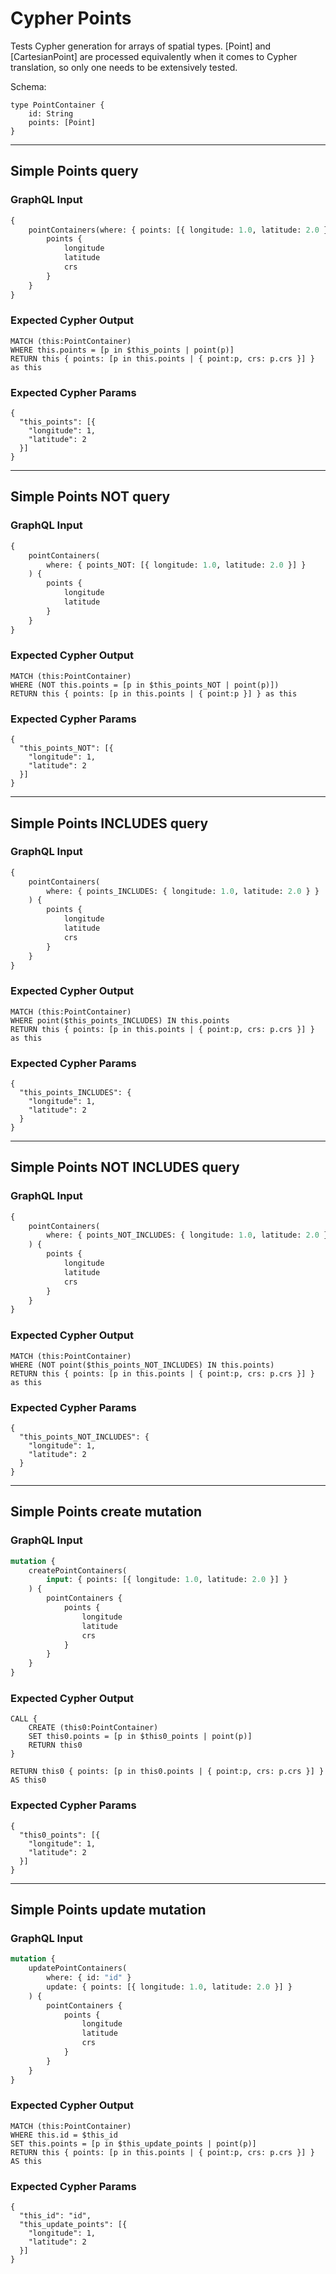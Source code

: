 # Cypher Points

Tests Cypher generation for arrays of spatial types. [Point] and [CartesianPoint] are processed equivalently when it comes to Cypher translation, so only one needs to be extensively tested.

Schema:

```schema
type PointContainer {
    id: String
    points: [Point]
}
```

---

## Simple Points query

### GraphQL Input

```graphql
{
    pointContainers(where: { points: [{ longitude: 1.0, latitude: 2.0 }] }) {
        points {
            longitude
            latitude
            crs
        }
    }
}
```

### Expected Cypher Output

```cypher
MATCH (this:PointContainer)
WHERE this.points = [p in $this_points | point(p)]
RETURN this { points: [p in this.points | { point:p, crs: p.crs }] } as this
```

### Expected Cypher Params

```cypher-params
{
  "this_points": [{
    "longitude": 1,
    "latitude": 2
  }]
}
```

---

## Simple Points NOT query

### GraphQL Input

```graphql
{
    pointContainers(
        where: { points_NOT: [{ longitude: 1.0, latitude: 2.0 }] }
    ) {
        points {
            longitude
            latitude
        }
    }
}
```

### Expected Cypher Output

```cypher
MATCH (this:PointContainer)
WHERE (NOT this.points = [p in $this_points_NOT | point(p)])
RETURN this { points: [p in this.points | { point:p }] } as this
```

### Expected Cypher Params

```cypher-params
{
  "this_points_NOT": [{
    "longitude": 1,
    "latitude": 2
  }]
}
```

---

## Simple Points INCLUDES query

### GraphQL Input

```graphql
{
    pointContainers(
        where: { points_INCLUDES: { longitude: 1.0, latitude: 2.0 } }
    ) {
        points {
            longitude
            latitude
            crs
        }
    }
}
```

### Expected Cypher Output

```cypher
MATCH (this:PointContainer)
WHERE point($this_points_INCLUDES) IN this.points
RETURN this { points: [p in this.points | { point:p, crs: p.crs }] } as this
```

### Expected Cypher Params

```cypher-params
{
  "this_points_INCLUDES": {
    "longitude": 1,
    "latitude": 2
  }
}
```

---

## Simple Points NOT INCLUDES query

### GraphQL Input

```graphql
{
    pointContainers(
        where: { points_NOT_INCLUDES: { longitude: 1.0, latitude: 2.0 } }
    ) {
        points {
            longitude
            latitude
            crs
        }
    }
}
```

### Expected Cypher Output

```cypher
MATCH (this:PointContainer)
WHERE (NOT point($this_points_NOT_INCLUDES) IN this.points)
RETURN this { points: [p in this.points | { point:p, crs: p.crs }] } as this
```

### Expected Cypher Params

```cypher-params
{
  "this_points_NOT_INCLUDES": {
    "longitude": 1,
    "latitude": 2
  }
}
```

---

## Simple Points create mutation

### GraphQL Input

```graphql
mutation {
    createPointContainers(
        input: { points: [{ longitude: 1.0, latitude: 2.0 }] }
    ) {
        pointContainers {
            points {
                longitude
                latitude
                crs
            }
        }
    }
}
```

### Expected Cypher Output

```cypher
CALL {
    CREATE (this0:PointContainer)
    SET this0.points = [p in $this0_points | point(p)]
    RETURN this0
}

RETURN this0 { points: [p in this0.points | { point:p, crs: p.crs }] } AS this0
```

### Expected Cypher Params

```cypher-params
{
  "this0_points": [{
    "longitude": 1,
    "latitude": 2
  }]
}
```

---

## Simple Points update mutation

### GraphQL Input

```graphql
mutation {
    updatePointContainers(
        where: { id: "id" }
        update: { points: [{ longitude: 1.0, latitude: 2.0 }] }
    ) {
        pointContainers {
            points {
                longitude
                latitude
                crs
            }
        }
    }
}
```

### Expected Cypher Output

```cypher
MATCH (this:PointContainer)
WHERE this.id = $this_id
SET this.points = [p in $this_update_points | point(p)]
RETURN this { points: [p in this.points | { point:p, crs: p.crs }] } AS this
```

### Expected Cypher Params

```cypher-params
{
  "this_id": "id",
  "this_update_points": [{
    "longitude": 1,
    "latitude": 2
  }]
}
```
